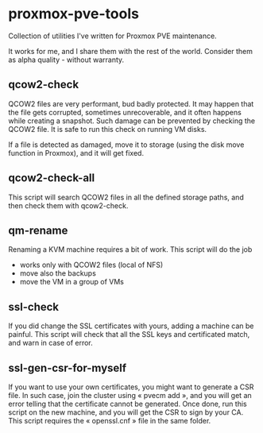 # proxmox-pve-tools
Collection of utilities I've written for Proxmox PVE maintenance.

It works for me, and I share them with the rest of the world. Consider them as alpha quality - without warranty.

## qcow2-check
QCOW2 files are very performant, bud badly protected. It may happen that the file gets corrupted, sometimes unrecoverable, and it often happens while creating a snapshot. Such damage can be prevented by checking the QCOW2 file. It is safe to run this check on running VM disks.

If a file is detected as damaged, move it to storage (using the disk move function in Proxmox), and it will get fixed.

## qcow2-check-all
This script will search QCOW2 files in all the defined storage paths, and then check them with qcow2-check.

## qm-rename
Renaming a KVM machine requires a bit of work. This script will do the job
* works only with QCOW2 files (local of NFS)
* move also the backups
* move the VM in a group of VMs

## ssl-check
If you did change the SSL certificates with yours, adding a machine can be painful. This script will check that all the SSL keys and certificated match, and warn in case of error.

## ssl-gen-csr-for-myself
If you want to use your own certificates, you might want to generate a CSR file. In such case, join the cluster using « pvecm add », and you will get an error telling that the certificate cannot be generated. Once done, run this script on the new machine, and you will get the CSR to sign by your CA. This script requires the « openssl.cnf » file in the same folder.
